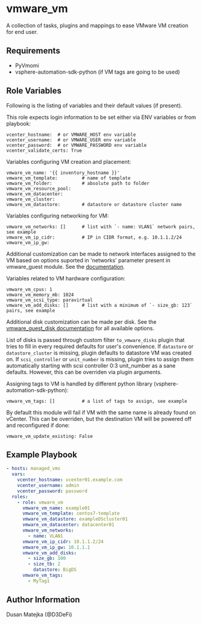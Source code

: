 vmware\_vm
==========

A collection of tasks, plugins and mappings to ease VMware VM creation for end user.

Requirements
------------

- PyVmomi
- vsphere-automation-sdk-python (if VM tags are going to be used)

Role Variables
--------------

Following is the listing of variables and their default values (if present).

This role expects login information to be set either via ENV variables or from playbook:

    vcenter_hostname:  # or VMWARE_HOST env variable
    vcenter_username:  # or VMWARE_USER env variable
    vcenter_password:  # or VMWARE_PASSWORD env variable
    vcenter_validate_certs: True

Variables configuring VM creation and placement:

    vmware_vm_name: '{{ inventory_hostname }}'
    vmware_vm_template:         # name of template
    vmware_vm_folder:           # absolute path to folder
    vmware_vm_resource_pool:
    vmware_vm_datacenter:
    vmware_vm_cluster:
    vmware_vm_datastore:        # datastore or datastore cluster name

Variables configuring networking for VM:

    vmware_vm_networks: []      # list with `- name: VLAN1` network pairs, see example
    vmware_vm_ip_cidr:          # IP in CIDR format, e.g. 10.1.1.2/24
    vmware_vm_ip_gw:

Additional customization can be made to network interfaces assigned to the VM based on options suported in 'networks' parameter present in vmware\_guest module. See the [documentation](https://docs.ansible.com/ansible/latest/modules/vmware_guest_module.html).

Variables related to VM hardware configuration:

    vmware_vm_cpus: 1
    vmware_vm_memory_mb: 1024
    vmware_vm_scsi_type: paravirtual
    vmware_vm_add_disks: []     # list with a minimum of `- size_gb: 123` pairs, see example

Additional disk customization can be made per disk. See the [vmware\_guest\_disk documentation](https://docs.ansible.com/ansible/latest/modules/vmware_guest_disk_module.html) for all available options.

List of disks is passed through custom filter `to_vmware_disks` plugin that tries to fill in every required defaults for user's convenience. If `datastore` or `datastore_cluster` is missing, plugin defaults to datastore VM was created on. If `scsi_controller` or `unit_number` is missing, plugin tries to assign them automatically starting with scsi controller 0:3 unit\_number as a sane defaults. However, this can be overriden via plugin arguments.

Assigning tags to VM is handled by different python library (vsphere-automation-sdk-python):

    vmware_vm_tags: []          # a list of tags to assign, see example

By default this module will fail if VM with the same name is already found on vCenter. This can be overriden, but the destination VM will be powered off and reconfigured if done:

    vmware_vm_update_existing: False

Example Playbook
----------------

```yaml
- hosts: managed_vms
  vars:
    vcenter_hostname: vcenter01.example.com
    vcenter_username: admin
    vcenter_password: password
  roles:
    - role: vmware_vm
      vmware_vm_name: example01
      vmware_vm_template: centos7-template
      vmware_vm_datastore: exampleDScluster01
      vmware_vm_datacenter: datacenter01
      vmware_vm_networks:
        - name: VLAN1
      vmware_vm_ip_cidr: 10.1.1.2/24
      vmware_vm_ip_gw: 10.1.1.1
      vmware_vm_add_disks:
        - size_gb: 100
        - size_tb: 2
          datastore: BigDS
      vmware_vm_tags:
        - MyTag1
```

Author Information
------------------

Dusan Matejka (@D3DeFi)
